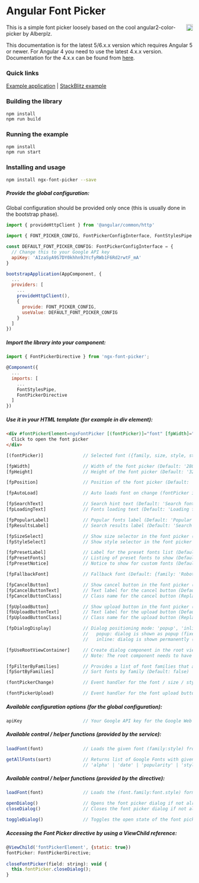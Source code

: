 # Angular Font Picker

<a href="https://badge.fury.io/js/ngx-font-picker"><img src="https://badge.fury.io/js/ngx-font-picker.svg" align="right" alt="npm version" height="18"></a>

This is a simple font picker loosely based on the cool angular2-color-picker by Alberplz.

This documentation is for the latest 5/6.x.x version which requires Angular 5 or newer. For Angular 4 you need to use the latest 4.x.x version. Documentation for the 4.x.x can be found from <a href="https://github.com/zefoy/ngx-font-picker/tree/4.x.x/">here</a>.

### Quick links

[Example application](https://zefoy.github.io/ngx-font-picker/)
 |
[StackBlitz example](https://stackblitz.com/github/zefoy/ngx-font-picker/tree/master)

### Building the library

```bash
npm install
npm run build
```

### Running the example

```bash
npm install
npm run start
```

### Installing and usage

```bash
npm install ngx-font-picker --save
```

##### Provide the global configuration:

Global configuration should be provided only once (this is usually done in the bootstrap phase).

```javascript
import { provideHttpClient } from '@angular/common/http'

import { FONT_PICKER_CONFIG, FontPickerConfigInterface, FontStylesPipe } from 'ngx-font-picker'

const DEFAULT_FONT_PICKER_CONFIG: FontPickerConfigInterface = {
  // Change this to your Google API key
  apiKey: 'AIzaSyA9S7DY0khhn9JYcfyRWb1F6Rd2rwtF_mA'
}

bootstrapApplication(AppComponent, {
  ...
  providers: [
    ...
    provideHttpClient(),
    {
      provide: FONT_PICKER_CONFIG,
      useValue: DEFAULT_FONT_PICKER_CONFIG
    }
  ]
})
```

##### Import the library into your component:

```javascript
import { FontPickerDirective } from 'ngx-font-picker';

@Component({
  ...
  imports: [
    ...
    FontStylesPipe,
    FontPickerDirective
  ]
})
```

##### Use it in your HTML template (for example in div element):

```html
<div #fontPickerElement=ngxFontPicker [(fontPicker)]="font" [fpWidth]="'320px'" [fpPosition]="'bottom'">
  Click to open the font picker
</div>
```

```javascript
[(fontPicker)]               // Selected font ({family, size, style, styles, files}).

[fpWidth]                    // Width of the font picker (Default: '280px').
[fpHeight]                   // Height of the font picker (Default: '320px').

[fpPosition]                 // Position of the font picker (Default: 'bottom').

[fpAutoLoad]                 // Auto loads font on change (fontPicker input change).

[fpSearchText]               // Search hint text (Default: 'Search fonts...').
[fpLoadingText]              // Fonts loading text (Default: 'Loading fonts...').

[fpPopularLabel]             // Popular fonts label (Default: 'Popular fonts').
[fpResultsLabel]             // Search results label (Default: 'Search results').

[fpSizeSelect]               // Show size selector in the font picker (Default: false).
[fpStyleSelect]              // Show style selector in the font picker (Default: false).

[fpPresetLabel]              // Label for the preset fonts list (Default: undefined).
[fpPresetFonts]              // Listing of preset fonts to show (Default: undefined).
[fpPresetNotice]             // Notice to show for custom fonts (Default: undefined).

[fpFallbackFont]             // Fallback font (Default: {family: 'Roboto', size: 14}).

[fpCancelButton]             // Show cancel button in the font picker (Default: false).
[fpCancelButtonText]         // Text label for the cancel button (Default: 'Cancel').
[fpCancelButtonClass]        // Class name for the cancel button (Replaces default).

[fpUploadButton]             // Show upload button in the font picker (Default: false).
[fbUploadButtonText]         // Text label for the upload button (Default: 'Upload').
[fpUploadButtonClass]        // Class name for the upload button (Replaces default).

[fpDialogDisplay]            // Dialog positioning mode: 'popup', 'inline' ('popup').
                             //   popup: dialog is shown as popup (fixed positioning).
                             //   inline: dialog is shown permanently (static positioning).

[fpUseRootViewContainer]     // Create dialog component in the root view container (false).
                             // Note: The root component needs to have public viewContainerRef.

[fpFilterByFamilies]         // Provides a list of font families that are allowed to be used (Default: [])
[fpSortByFamilies]           // Sort fonts by family (Default: false)

(fontPickerChange)           // Event handler for the font / size / style change.

(fontPickerUpload)           // Event handler for the font upload button click event.
```

##### Available configuration options (for the global configuration):

```javascript
apiKey                       // Your Google API key for the Google Web Fonts API.
```

##### Available control / helper functions (provided by the service):

```javascript
loadFont(font)               // Loads the given font (family:style) from Web Fonts.

getAllFonts(sort)            // Returns list of Google Fonts with given sort option:
                             // 'alpha' | 'date' | 'popularity' | 'style' | 'trending'
```

##### Available control / helper functions (provided by the directive):

```javascript
loadFont(font)               // Loads the (font.family:font.style) form Web Fonts.

openDialog()                 // Opens the font picker dialog if not already open.
closeDialog()                // Closes the font picker dialog if not already closed.

toggleDialog()               // Toggles the open state of the font picker dialog.
```

##### Accessing the Font Picker directive by using a ViewChild reference:

```javascript
@ViewChild('fontPickerElement', {static: true})
fontPicker: FontPickerDirective;
  
closeFontPicker(field: string): void {
  this.fontPicker.closeDialog();
}  
```
